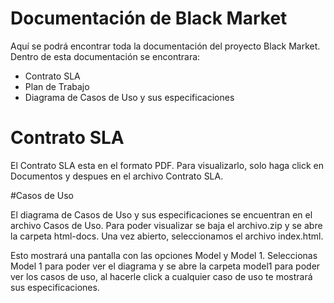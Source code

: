 # Documentación de Black Market
Aquí se podrá encontrar toda la documentación del proyecto Black Market. Dentro de esta documentación se encontrara: 

* Contrato SLA
* Plan de Trabajo
* Diagrama de Casos de Uso y sus especificaciones

# Contrato SLA

El Contrato SLA esta en el formato PDF. Para visualizarlo, solo haga click en Documentos y despues en el archivo Contrato SLA.  


#Casos de Uso

El diagrama de Casos de Uso y sus especificaciones se encuentran en el archivo Casos de Uso. Para poder visualizar se baja el archivo.zip y se abre la carpeta html-docs. Una vez abierto, seleccionamos el archivo index.html. 

Esto mostrará una pantalla con las opciones Model y Model 1. Seleccionas Model 1 para poder ver el diagrama y se abre la carpeta model1 para poder ver los casos de uso, al hacerle click a cualquier caso de uso te mostrará sus especificaciones. 
